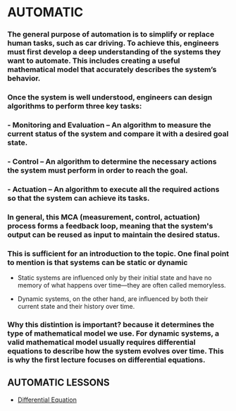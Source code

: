 # AUTOMATIC
### The general purpose of automation is to simplify or replace human tasks, such as car driving. To achieve this, engineers must first develop a deep understanding of the systems they want to automate. This includes creating a useful mathematical model that accurately describes the system’s behavior. 
### Once the system is well understood, engineers can design algorithms to perform three key tasks:

### - Monitoring and Evaluation – An algorithm to measure the current status of the system and compare it with a desired goal state.
### - Control – An algorithm to determine the necessary actions the system must perform in order to reach the goal.
### - Actuation – An algorithm to execute all the required actions so that the system can achieve its tasks.

### In general, this MCA (measurement, control, actuation) process forms a feedback loop, meaning that the system's output can be reused as input to maintain the desired status.

### This is sufficient for an introduction to the topic. One final point to mention is that systems can be static or dynamic
- Static systems are influenced only by their initial state and have no memory of what happens over time—they are often called memoryless.

- Dynamic systems, on the other hand, are influenced by both their current state and their history over time.

### Why this distintion is important? because it determines the type of  mathematical model we use. For dynamic systems, a valid mathematical model usually requires differential equations to describe how the system evolves over time. This is why the first lecture focuses on differential equations.

## AUTOMATIC LESSONS
- [Differential Equation](lectures/differential.md)
